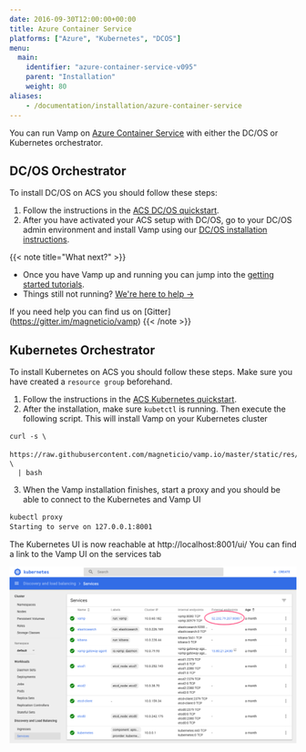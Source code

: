 ```yaml
---
date: 2016-09-30T12:00:00+00:00
title: Azure Container Service
platforms: ["Azure", "Kubernetes", "DCOS"]
menu:
  main:
    identifier: "azure-container-service-v095"
    parent: "Installation"
    weight: 80
aliases:
    - /documentation/installation/azure-container-service
---
```


You can run Vamp on [Azure Container Service](https://azure.microsoft.com/en-us/services/container-service/) with either the DC/OS or Kubernetes orchestrator.

## DC/OS Orchestrator

To install DC/OS on ACS you should follow these steps: 

1. Follow the instructions in the [ACS DC/OS quickstart](https://docs.microsoft.com/en-us/azure/container-service/dcos-swarm/container-service-dcos-quickstart).
2. After you have activated your ACS setup with DC/OS, go to your DC/OS admin environment and install Vamp using our [DC/OS installation instructions](/documentation/installation/v0.9.5/dcos/).


{{< note title="What next?" >}}

* Once you have Vamp up and running you can jump into the [getting started tutorials](/documentation/tutorials/overview).
* Things still not running? [We're here to help →](https://github.com/magneticio/vamp/issues)

If you need help you can find us on [Gitter] (https://gitter.im/magneticio/vamp)
{{< /note >}}

## Kubernetes Orchestrator

To install Kubernetes on ACS you should follow these steps. Make sure you have created a `resource group`  beforehand.

1. Follow the instructions in the [ACS Kubernetes quickstart](https://docs.microsoft.com/en-us/azure/container-service/kubernetes/container-service-tutorial-kubernetes-deploy-cluster).
2. After the installation, make sure `kubetctl` is running. Then execute the following script. This will install Vamp on
your Kubernetes cluster


```
curl -s \
  https://raw.githubusercontent.com/magneticio/vamp.io/master/static/res/v0.9.5/vamp_kube_quickstart.sh \
  | bash
```

3. When the Vamp installation finishes, start a proxy and you should be able to connect to the Kubernetes and Vamp UI

```bash
kubectl proxy
Starting to serve on 127.0.0.1:8001
```

The Kubernetes UI is now reachable at http://localhost:8001/ui/
You can find a link to the Vamp UI on the services tab

![](/images/screens/v095/acs_kubernetes.png)